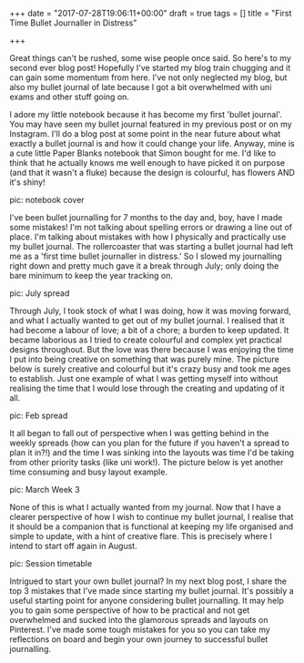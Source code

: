 +++
date = "2017-07-28T19:06:11+00:00"
draft = true
tags = []
title = "First Time Bullet Journaller in Distress"

+++


Great things can't be rushed, some wise people once said. So here's to my second ever blog post! Hopefully I've started my blog train chugging and it can gain some momentum from here. I've not only neglected my blog, but also my bullet journal of late because I got a bit overwhelmed with uni exams and other stuff going on.

I adore my little notebook because it has become my first 'bullet journal'. You may have seen my bullet journal featured in my previous post or on my Instagram.  I'll do a blog post at some point in the near future about what exactly a bullet journal is and how it could change your life. Anyway, mine is a cute little Paper Blanks notebook that Simon bought for me. I'd like to think that he actually knows me well enough to have picked it on purpose (and that it wasn't a fluke) because the design is colourful, has flowers AND it's shiny!

pic: notebook cover

I've been bullet journalling for 7 months to the day and, boy, have I made some mistakes! I'm not talking about spelling errors or drawing a line out of place. I'm talking about mistakes with how I physically and practically use my bullet journal. The rollercoaster that was starting a bullet journal had left me as a 'first time bullet journaller in distress.' So I slowed my journalling right down and pretty much gave it a break through July; only doing the bare minimum to keep the year tracking on.

pic: July spread

Through July, I took stock of what I was doing, how it was moving forward, and what I actually wanted to get out of my bullet journal. I realised that it had become a labour of love; a bit of a chore; a burden to keep updated. It became laborious as I tried to create colourful and complex yet practical designs throughout. But the love was there because I was enjoying the time I put into being creative on something that was purely mine. The picture below is surely creative and colourful but it's crazy busy and took me ages to establish. Just one example of what I was getting myself into without realising the time that I would lose through the creating and updating of it all.

pic: Feb spread

It all began to fall out of perspective when I was getting behind in the weekly spreads (how can you plan for the future if you haven't a spread to plan it in?!) and the time I was sinking into the layouts was time I'd be taking from other priority tasks (like uni work!). The picture below is yet another time consuming and busy layout example.

pic: March Week 3

None of this is what I actually wanted from my journal. Now that I have a clearer perspective of how I wish to continue my bullet journal, I realise that it should be a companion that is functional at keeping my life organised and simple to update, with a hint of creative flare. This is precisely where I intend to start off again in August.

pic: Session timetable

Intrigued to start your own bullet journal? In my next blog post, I share the top 3 mistakes that I've made since starting my bullet journal. It's possibly a useful starting point for anyone considering bullet journalling. It may help you to gain some perspective of how to be practical and not get overwhelmed and sucked into the glamorous spreads and layouts on Pinterest. I've made some tough mistakes for you so you can take my reflections on board and begin your own journey to successful bullet journalling.
